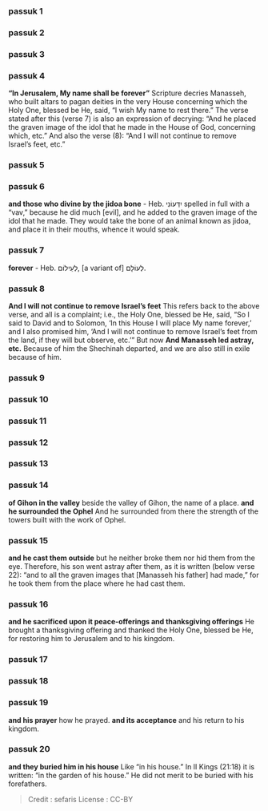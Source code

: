 
### passuk 1

### passuk 2

### passuk 3

### passuk 4
<b>“In Jerusalem, My name shall be forever”</b> Scripture decries Manasseh, who built altars to pagan deities in the very House concerning which the Holy One, blessed be He, said, “I wish My name to rest there.” The verse stated after this (verse 7) is also an expression of decrying: “And he placed the graven image of the idol that he made in the House of God, concerning which, etc.” And also the verse (8): “And I will not continue to remove Israel’s feet, etc.”

### passuk 5

### passuk 6
<b>and those who divine by the jidoa bone</b> - Heb. יִדְּעוֹנִי spelled in full with a “vav,” because he did much [evil], and he added to the graven image of the idol that he made. They would take the bone of an animal known as jidoa, and place it in their mouths, whence it would speak.

### passuk 7
<b>forever</b> - Heb. לְעֵילוֹם, [a variant of] לְעוֹלָם.

### passuk 8
<b>And I will not continue to remove Israel’s feet</b> This refers back to the above verse, and all is a complaint; i.e., the Holy One, blessed be He, said, “So I said to David and to Solomon, ‘In this House I will place My name forever,’ and I also promised him, ‘And I will not continue to remove Israel’s feet from the land, if they will but observe, etc.’” But now <b>And Manasseh led astray, etc.</b> Because of him the Shechinah departed, and we are also still in exile because of him.

### passuk 9

### passuk 10

### passuk 11

### passuk 12

### passuk 13

### passuk 14
<b>of Gihon in the valley</b> beside the valley of Gihon, the name of a place.
<b>and he surrounded the Ophel</b> And he surrounded from there the strength of the towers built with the work of Ophel.

### passuk 15
<b>and he cast them outside</b> but he neither broke them nor hid them from the eye. Therefore, his son went astray after them, as it is written (below verse 22): “and to all the graven images that [Manasseh his father] had made,” for he took them from the place where he had cast them.

### passuk 16
<b>and he sacrificed upon it peace-offerings and thanksgiving offerings</b> He brought a thanksgiving offering and thanked the Holy One, blessed be He, for restoring him to Jerusalem and to his kingdom.

### passuk 17

### passuk 18

### passuk 19
<b>and his prayer</b> how he prayed.
<b>and its acceptance</b> and his return to his kingdom.

### passuk 20
<b>and they buried him in his house</b> Like “in his house.” In II Kings (21:18) it is written: “in the garden of his house.” He did not merit to be buried with his forefathers.

>Credit : sefaris
>License : CC-BY